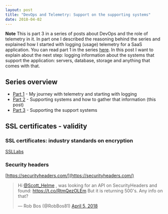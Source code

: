 ```yaml
---
layout: post
title: "DevOps and Telemetry: Support on the supporting systems"
date: 2018-04-02
---
```


**Note** This is part 3 in a series of posts about DevOps and the role of telemetry in it. In part one I described the reasoning behind the series and explained how I started with logging (usage) telemetry for a SaaS application. You can read part 1 in the series [here](/blog/2018/03/14/DevOps-and-Telemetry-Insights-into-your-application).
In this post I want to explain about the next step: logging information about the systems that support the application: servers, database, storage and anything that comes with that.

## Series overview
* [Part 1](/blog/2018/03/14/DevOps-and-Telemetry-Insights-into-your-application) - My journey with telemetry and starting with logging
* [Part 2](/blog/2018/03/22/DevOps-and-Telemetry-Insights-supporting-systems) - Supporting systems and how to gather that information (this post)
* [Part 3](/blog/2018/04/02/DevOps-and-Telemetry-support-the-support-systems) - Supporting the support systems

## SSL certificates - validity


### SSL certificates: industry standards on encryption
[SSLLabs](https://www.ssllabs.com/)

### Security headers
[https://securityheaders.com/](https://securityheaders.com/)

<blockquote class="twitter-tweet" data-lang="en"><p lang="en" dir="ltr">Hi <a href="https://twitter.com/Scott_Helme?ref_src=twsrc%5Etfw">@Scott_Helme</a> , was looking for an API on SecurityHeaders and found: <a href="https://t.co/RtmQezOLEm">https://t.co/RtmQezOLEm</a> But it is returning 500&#39;s. Any info on that?</p>&mdash; Rob Bos (@RobBos81) <a href="https://twitter.com/RobBos81/status/981811874265288704?ref_src=twsrc%5Etfw">April 5, 2018</a></blockquote>
<script async src="https://platform.twitter.com/widgets.js" charset="utf-8"></script>
